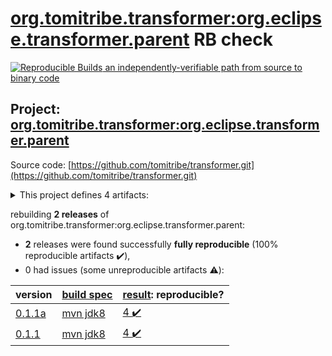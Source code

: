 [org.tomitribe.transformer:org.eclipse.transformer.parent](https://search.maven.org/artifact/org.tomitribe.transformer/org.eclipse.transformer.parent/) RB check
=======

[![Reproducible Builds](https://reproducible-builds.org/images/logos/rb.svg) an independently-verifiable path from source to binary code](https://reproducible-builds.org/)

## Project: [org.tomitribe.transformer:org.eclipse.transformer.parent](https://search.maven.org/artifact/org.tomitribe.transformer/org.eclipse.transformer.parent/)

Source code: [https://github.com/tomitribe/transformer.git](https://github.com/tomitribe/transformer.git)

<details><summary>This project defines 4 artifacts:</summary>

* [org.tomitribe.transformer:org.eclipse.transformer](https://search.maven.org/artifact/org.tomitribe.transformer/org.eclipse.transformer/)
* [org.tomitribe.transformer:org.eclipse.transformer.cli](https://search.maven.org/artifact/org.tomitribe.transformer/org.eclipse.transformer.cli/)
* [org.tomitribe.transformer:org.eclipse.transformer.maven](https://search.maven.org/artifact/org.tomitribe.transformer/org.eclipse.transformer.maven/)
* [org.tomitribe.transformer:org.eclipse.transformer.parent](https://search.maven.org/artifact/org.tomitribe.transformer/org.eclipse.transformer.parent/)
</details>

rebuilding **2 releases** of org.tomitribe.transformer:org.eclipse.transformer.parent:
- **2** releases were found successfully **fully reproducible** (100% reproducible artifacts :heavy_check_mark:),
- 0 had issues (some unreproducible artifacts :warning:):

| version | [build spec](BUILDSPEC.md) | [result](https://reproducible-builds.org/docs/jvm/): reproducible? |
| -- | --------- | ------ |
| [0.1.1a](https://search.maven.org/artifact/org.tomitribe.transformer/org.eclipse.transformer.parent/0.1.1a/pom) | [mvn jdk8](org.eclipse.transformer.parent-0.1.1a.buildspec) | [4 :heavy_check_mark: ](org.eclipse.transformer.maven-0.1.1a.buildcompare) |
| [0.1.1](https://search.maven.org/artifact/org.tomitribe.transformer/org.eclipse.transformer.parent/0.1.1/pom) | [mvn jdk8](org.eclipse.transformer.parent-0.1.1.buildspec) | [4 :heavy_check_mark: ](org.eclipse.transformer.maven-0.1.1.buildcompare) |
